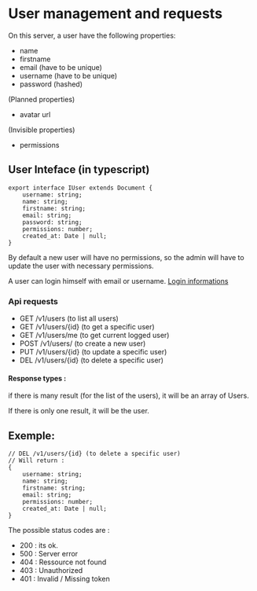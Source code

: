 # User management and requests

On this server, a user have the following properties:

- name
- firstname
- email (have to be unique)
- username (have to be unique)
- password (hashed)

(Planned properties)

- avatar url

(Invisible properties)

- permissions

## User Inteface (in typescript)
```TS
export interface IUser extends Document {
    username: string;
    name: string;
    firstname: string;
    email: string;
    password: string;
    permissions: number;
    created_at: Date | null;
}
```

By default a new user will have no permissions, so the admin will have to update the user with necessary permissions.

A user can login himself with email or username. [Login informations](./login.md)

### Api requests

- GET /v1/users (to list all users)
- GET /v1/users/{id} (to get a specific user)
- GET /v1/users/me (to get current logged user)
- POST /v1/users/ (to create a new user)
- PUT /v1/users/{id} (to update a specific user)
- DEL /v1/users/{id} (to delete a specific user)

#### Response types :
if there is many result (for the list of the users), it will be an array of Users.

If there is only one result, it will be the user.

Exemple:
-
```TS
// DEL /v1/users/{id} (to delete a specific user)
// Will return :
{
    username: string;
    name: string;
    firstname: string;
    email: string;
    permissions: number;
    created_at: Date | null;
}
```

The possible status codes are :
- 200 : its ok.
- 500 : Server error
- 404 : Ressource not found
- 403 : Unauthorized
- 401 : Invalid / Missing token